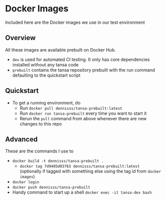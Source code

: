 Docker Images
=============

Included here are the Docker images we use in our test environment


Overview
--------

All these images are available prebuilt on Docker Hub.

- `dev` is used for automated CI testing. It only has core dependencies installed without any tansa code
- `prebuilt` contains the tansa repository prebuilt with the run command defaulting to the quickstart script


Quickstart
----------

- To get a running environment, do
	- Run `docker pull dennisss/tansa-prebuilt:latest`
	- Run `docker run tansa-prebuilt` every time you want to start it
	- Rerun the `pull` command from above whenever there are new changes to this repo


Advanced
--------

These are the commands I use to

- `docker build -t dennisss/tansa-prebuilt .`
	- `docker tag 7d9495d03763 dennisss/tansa-prebuilt:latest` (optionally if tagged with something else using the tag id from `docker images`)
- `docker login`
- `docker push dennisss/tansa-prebuilt`
- Handy command to start up a shell `docker exec -it tansa-dev bash`
